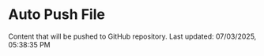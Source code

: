 # Auto Push File

Content that will be pushed to GitHub repository.
Last updated: 07/03/2025, 05:38:35 PM